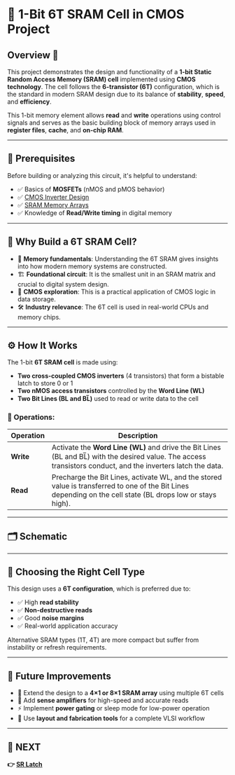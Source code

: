 # 🧠 1-Bit 6T SRAM Cell in CMOS Project  

## Overview 🧩  
This project demonstrates the design and functionality of a **1-bit Static Random Access Memory (SRAM) cell** implemented using **CMOS technology**. The cell follows the **6-transistor (6T)** configuration, which is the standard in modern SRAM design due to its balance of **stability**, **speed**, and **efficiency**.

This 1-bit memory element allows **read** and **write** operations using control signals and serves as the basic building block of memory arrays used in **register files**, **cache**, and **on-chip RAM**.

---

## 📌 Prerequisites  
Before building or analyzing this circuit, it's helpful to understand:  
- ✅ Basics of **MOSFETs** (nMOS and pMOS behavior)  
- ✅ [CMOS Inverter Design](../../Digital_Circuit/Logic_Gates/CMOS_Logic_Gates/CMOS_NOT_Gate)  
- ✅ [SRAM Memory Arrays](../../Digital_Circuit/Memory_Circuit/RAM)  
- ✅ Knowledge of **Read/Write timing** in digital memory  

---

## 🧠 Why Build a 6T SRAM Cell?  
- 🔬 **Memory fundamentals**: Understanding the 6T SRAM gives insights into how modern memory systems are constructed.  
- 🏗️ **Foundational circuit**: It is the smallest unit in an SRAM matrix and crucial to digital system design.  
- 🧪 **CMOS exploration**: This is a practical application of CMOS logic in data storage.  
- 🛠️ **Industry relevance**: The 6T cell is used in real-world CPUs and memory chips.  

---

## ⚙️ How It Works  

The 1-bit **6T SRAM cell** is made using:  
- **Two cross-coupled CMOS inverters** (4 transistors) that form a bistable latch to store 0 or 1  
- **Two nMOS access transistors** controlled by the **Word Line (WL)**  
- **Two Bit Lines (BL and BL̅)** used to read or write data to the cell

### 🧾 Operations:

| Operation | Description |
|----------|-------------|
| **Write** | Activate the **Word Line (WL)** and drive the Bit Lines (BL and BL̅) with the desired value. The access transistors conduct, and the inverters latch the data. |
| **Read** | Precharge the Bit Lines, activate WL, and the stored value is transferred to one of the Bit Lines depending on the cell state (BL drops low or stays high). |

---

## 🗂️ Schematic  

---

## 📐 Choosing the Right Cell Type  

This design uses a **6T configuration**, which is preferred due to:  
- ✅ High **read stability**  
- ✅ **Non-destructive reads**  
- ✅ Good **noise margins**  
- ✅ Real-world application accuracy  

Alternative SRAM types (1T, 4T) are more compact but suffer from instability or refresh requirements.

---

## 🔮 Future Improvements  
- 🔁 Extend the design to a **4×1 or 8×1 SRAM array** using multiple 6T cells  
- 🧱 Add **sense amplifiers** for high-speed and accurate reads  
- ⚡ Implement **power gating** or sleep mode for low-power operation  
- 🧪 Use **layout and fabrication tools** for a complete VLSI workflow  

---

## 🔹 NEXT  
**👉 [SR Latch](../SR_Latch)**  
